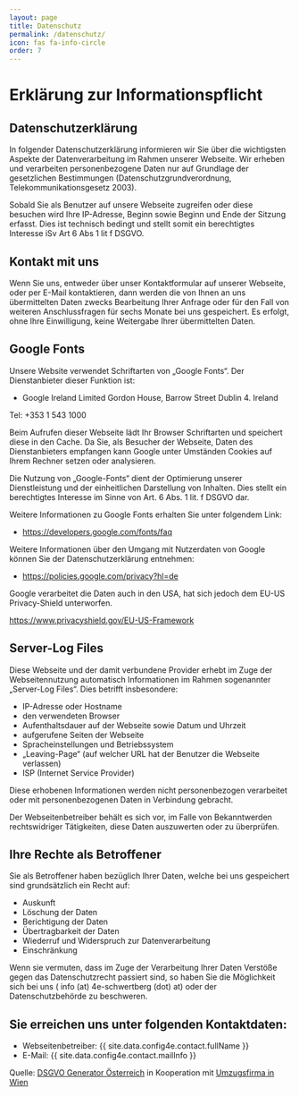 ```yaml
---
layout: page
title: Datenschutz
permalink: /datenschutz/
icon: fas fa-info-circle
order: 7
---
```

# Erklärung zur Informationspflicht

## Datenschutzerklärung

In folgender Datenschutzerklärung informieren wir Sie über die wichtigsten Aspekte der Datenverarbeitung im Rahmen unserer Webseite. Wir erheben und verarbeiten personenbezogene Daten nur auf Grundlage der gesetzlichen Bestimmungen (Datenschutzgrundverordnung, Telekommunikationsgesetz 2003).

Sobald Sie als Benutzer auf unsere Webseite zugreifen oder diese besuchen wird Ihre IP-Adresse, Beginn sowie Beginn und Ende der Sitzung erfasst. Dies ist technisch bedingt und stellt somit ein berechtigtes Interesse iSv Art 6 Abs 1 lit f DSGVO.


## Kontakt mit uns

Wenn Sie uns, entweder über unser Kontaktformular auf unserer Webseite, oder per E-Mail kontaktieren, dann werden die von Ihnen an uns übermittelten Daten zwecks Bearbeitung Ihrer Anfrage oder für den Fall von weiteren Anschlussfragen für sechs Monate bei uns gespeichert. Es erfolgt, ohne Ihre Einwilligung, keine Weitergabe Ihrer übermittelten Daten.


## Google Fonts

Unsere Website verwendet Schriftarten von „Google Fonts“. Der Dienstanbieter dieser Funktion ist:

* Google Ireland Limited Gordon House, Barrow Street Dublin 4. Ireland

Tel: +353 1 543 1000

Beim Aufrufen dieser Webseite lädt Ihr Browser Schriftarten und speichert diese in den Cache. Da Sie, als Besucher der Webseite, Daten des Dienstanbieters empfangen kann Google unter Umständen Cookies auf Ihrem Rechner setzen oder analysieren.

Die Nutzung von „Google-Fonts“ dient der Optimierung unserer Dienstleistung und der einheitlichen Darstellung von Inhalten. Dies stellt ein berechtigtes Interesse im Sinne von Art. 6 Abs. 1 lit. f DSGVO dar.

Weitere Informationen zu Google Fonts erhalten Sie unter folgendem Link:

* https://developers.google.com/fonts/faq

Weitere Informationen über den Umgang mit Nutzerdaten von Google können Sie der Datenschutzerklärung entnehmen:

* https://policies.google.com/privacy?hl=de

Google verarbeitet die Daten auch in den USA, hat sich jedoch dem
EU-US Privacy-Shield unterworfen.

https://www.privacyshield.gov/EU-US-Framework


## Server-Log Files

Diese Webseite und der damit verbundene Provider erhebt im Zuge der Webseitennutzung automatisch Informationen im Rahmen sogenannter „Server-Log Files“. Dies betrifft insbesondere:

* IP-Adresse oder Hostname
* den verwendeten Browser
* Aufenthaltsdauer auf der Webseite sowie Datum und Uhrzeit
* aufgerufene Seiten der Webseite
* Spracheinstellungen und Betriebssystem
* „Leaving-Page“ (auf welcher URL hat der Benutzer die Webseite verlassen)
* ISP (Internet Service Provider)

Diese erhobenen Informationen werden nicht personenbezogen verarbeitet oder mit personenbezogenen Daten in Verbindung gebracht.

Der Webseitenbetreiber behält es sich vor, im Falle von Bekanntwerden rechtswidriger Tätigkeiten, diese Daten auszuwerten oder zu überprüfen.


## Ihre Rechte als Betroffener

Sie als Betroffener haben bezüglich Ihrer Daten, welche bei uns gespeichert sind grundsätzlich ein Recht auf:

* Auskunft
* Löschung der Daten
* Berichtigung der Daten
* Übertragbarkeit der Daten
* Wiederruf und Widerspruch zur Datenverarbeitung
* Einschränkung

Wenn sie vermuten, dass im Zuge der Verarbeitung Ihrer Daten Verstöße gegen das Datenschutzrecht passiert sind, so haben Sie die Möglichkeit sich bei uns ( info (at) 4e-schwertberg (dot) at) oder der Datenschutzbehörde zu beschweren.


## Sie erreichen uns unter folgenden Kontaktdaten:

* Webseitenbetreiber: {{ site.data.config4e.contact.fullName }}
* E-Mail: {{ site.data.config4e.contact.mailInfo }}

Quelle: [DSGVO Generator Österreich](https://www.rechtstexte-generator.at/dsgvo-generator-oesterreich/) in Kooperation mit [Umzugsfirma in Wien](https://deine-umzugsfirma.at/)

